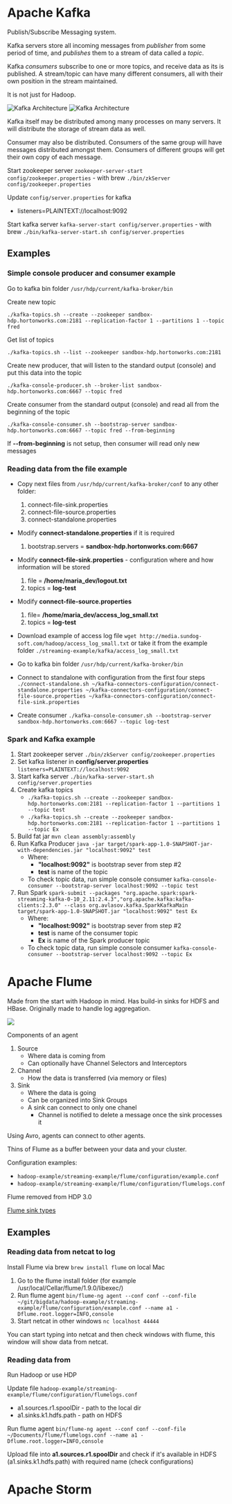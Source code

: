 # Apache Kafka
Publish/Subscribe Messaging system. 

Kafka servers store all incoming messages from _publisher_ from some period of time, and _publishes_ them to a stream of data called a _topic_. 

Kafka _consumers_ subscribe to one or more topics, and receive data as its is published. A stream/topic can have many different consumers, all with their own position in the stream maintained.

It is not just for Hadoop.

![Kafka Architecture](https://d2h0cx97tjks2p.cloudfront.net/blogs/wp-content/uploads/sites/2/2018/04/Apache-Kafka-Cluster-1.png)
![Kafka Architecture](https://d2h0cx97tjks2p.cloudfront.net/blogs/wp-content/uploads/sites/2/2018/04/Kafka-Architecture.png)

Kafka itself may be distributed among many processes on many servers. It will distribute the storage of stream data as well.

Consumer may also be distributed. Consumers of the same group will have messages distributed amongst them. Consumers of different groups will get their own copy of each message.

Start zookeeper server
```zookeeper-server-start config/zookeeper.properties``` - with brew
```./bin/zkServer config/zookeeper.properties```

Update ```config/server.properties``` for kafka
* listeners=PLAINTEXT://localhost:9092

Start kafka server
```kafka-server-start config/server.properties``` - with brew
```./bin/kafka-server-start.sh config/server.properties``` 

## Examples

### Simple console producer and consumer example

Go to kafka bin folder ```/usr/hdp/current/kafka-broker/bin```

Create new topic
```
./kafka-topics.sh --create --zookeeper sandbox-hdp.hortonworks.com:2181 --replication-factor 1 --partitions 1 --topic fred
```

Get list of topics
```
./kafka-topics.sh --list --zookeeper sandbox-hdp.hortonworks.com:2181
```
 
Create new producer, that will listen to the standard output (console) and put this data into the topic
```
./kafka-console-producer.sh --broker-list sandbox-hdp.hortonworks.com:6667 --topic fred
```

Create consumer from the standard output (console) and read all from the beginning of the topic
```
./kafka-console-consumer.sh --bootstrap-server sandbox-hdp.hortonworks.com:6667 --topic fred --from-beginning
```

If **--from-beginning** is not setup, then consumer will read only new messages

### Reading data from the file example

* Copy next files from ```/usr/hdp/current/kafka-broker/conf``` to any other folder:
    1. connect-file-sink.properties
    2. connect-file-source.properties
    3. connect-standalone.properties

* Modify **connect-standalone.properties** if it is required
    1. bootstrap.servers = **sandbox-hdp.hortonworks.com:6667**

* Modify **connect-file-sink.properties** - configuration where and how information will be stored
    1. file = **/home/maria_dev/logout.txt**
    2. topics = **log-test**

* Modify **connect-file-source.properties**
    1. file= **/home/maria_dev/access_log_small.txt**
    2. topics = **log-test**

* Download example of access log file ```wget http://media.sundog-soft.com/hadoop/access_log_small.txt``` or take it from the example folder ```./streaming-example/kafka/access_log_small.txt```

* Go to kafka bin folder ```/usr/hdp/current/kafka-broker/bin```

* Connect to standalone with configuration from the first four steps ```./connect-standalone.sh ~/kafka-connectors-configuration/connect-standalone.properties ~/kafka-connectors-configuration/connect-file-source.properties ~/kafka-connectors-configuration/connect-file-sink.properties```

* Create consumer ```./kafka-console-consumer.sh --bootstrap-server sandbox-hdp.hortonworks.com:6667 --topic log-test```

### Spark and Kafka example

1. Start zookeeper server ```./bin/zkServer config/zookeeper.properties```
2. Set kafka listener in **config/server.properties** ```listeners=PLAINTEXT://localhost:9092```
3. Start kafka server ```./bin/kafka-server-start.sh config/server.properties```
4. Create kafka topics
    * ```./kafka-topics.sh --create --zookeeper sandbox-hdp.hortonworks.com:2181 --replication-factor 1 --partitions 1 --topic test```
    * ```./kafka-topics.sh --create --zookeeper sandbox-hdp.hortonworks.com:2181 --replication-factor 1 --partitions 1 --topic Ex```
5. Build fat jar ```mvn clean assembly:assembly```
6. Run Kafka Producer ```java -jar target/spark-app-1.0-SNAPSHOT-jar-with-dependencies.jar "localhost:9092" test```
    * Where:
        * **"localhost:9092"** is bootstrap sever from step #2
        * **test** is name of the topic
    * To check topic data, run simple console consumer ```kafka-console-consumer --bootstrap-server localhost:9092 --topic test```
7. Run Spark ```spark-submit --packages "org.apache.spark:spark-streaming-kafka-0-10_2.11:2.4.3","org.apache.kafka:kafka-clients:2.3.0" --class org.avlasov.kafka.SparkKafkaMain target/spark-app-1.0-SNAPSHOT.jar "localhost:9092" test Ex```
    * Where:
        * **"localhost:9092"** is bootstrap sever from step #2
        * **test** is name of the consumer topic
        * **Ex** is name of the Spark producer topic
    * To check topic data, run simple console consumer ```kafka-console-consumer --bootstrap-server localhost:9092 --topic Ex```

# Apache Flume
Made from the start with Hadoop in mind. Has build-in sinks for HDFS and HBase. Originally made to handle log aggregation. 

![](https://flume.apache.org/_images/DevGuide_image00.png)

Components of an agent
1. Source
    * Where data is coming from
    * Can optionally have Channel Selectors and Interceptors
2. Channel
    * How the data is transferred (via memory or files)
3. Sink
    * Where the data is going
    * Can be organized into Sink Groups
    * A sink can connect to only one chanel
        * Channel is notified to delete a message once the sink processes it

Using Avro, agents can connect to other agents.

Thins of Flume as a buffer between your data and your cluster.

Configuration examples: 
* ```hadoop-example/streaming-example/flume/configuration/example.conf```
* ```hadoop-example/streaming-example/flume/configuration/flumelogs.conf```

Flume removed from HDP 3.0

[Flume sink types](https://data-flair.training/blogs/flume-sink/)

## Examples

### Reading data from netcat to log
Install Flume via brew ```brew install flume``` on local Mac

1. Go to the flume install folder (for example /usr/local/Cellar/flume/1.9.0/libexec/)
2. Run flume agent ```bin/flume-ng agent --conf conf --conf-file ~/git/bigdata/hadoop-example/streaming-example/flume/configuration/example.conf --name a1 -Dflume.root.logger=INFO,console```
3. Start netcat in other windows ```nc localhost 44444```

You can start typing into netcat and then check windows with flume, this window will show data from netcat.

### Reading data from 
Run Hadoop or use HDP

Update file ```hadoop-example/streaming-example/flume/configuration/flumelogs.conf```
* a1.sources.r1.spoolDir - path to the local dir
* a1.sinks.k1.hdfs.path - path on HDFS

Run flume agent ```bin/flume-ng agent --conf conf --conf-file ~/Documents/flume/flumelogs.conf --name a1 -Dflume.root.logger=INFO,console```

Upload file into **a1.sources.r1.spoolDir** and check if it's available in HDFS (a1.sinks.k1.hdfs.path) with required name (check configurations)

# Apache Storm